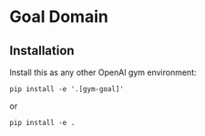# Goal Domain

## Installation

Install this as any other OpenAI gym environment:

    pip install -e '.[gym-goal]'

or

    pip install -e .